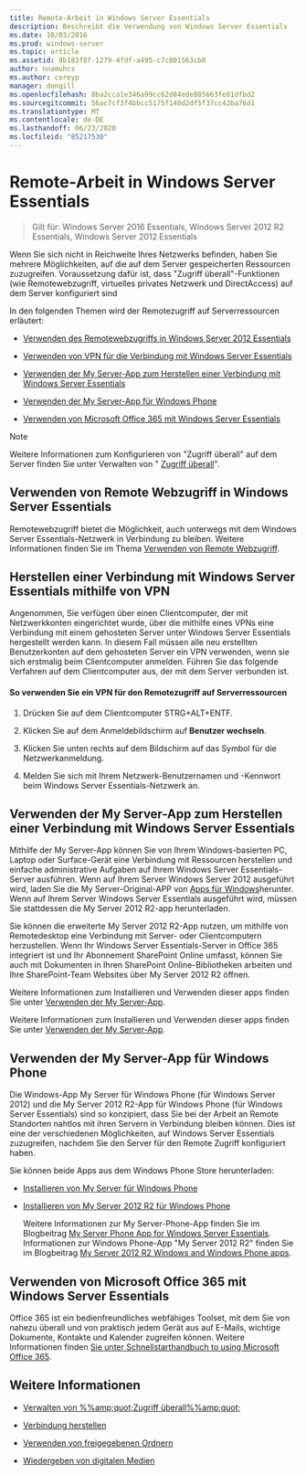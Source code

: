 ```yaml
---
title: Remote-Arbeit in Windows Server Essentials
description: Beschreibt die Verwendung von Windows Server Essentials
ms.date: 10/03/2016
ms.prod: windows-server
ms.topic: article
ms.assetid: 8b183f8f-1279-4fdf-a495-c7c801563cb0
author: nnamuhcs
ms.author: coreyp
manager: dongill
ms.openlocfilehash: 8ba2cca1e346a99cc62d84ede885663fe81dfbd2
ms.sourcegitcommit: 56ac7cf3f4bbcc5175f140d2df5f37cc42ba76d1
ms.translationtype: MT
ms.contentlocale: de-DE
ms.lasthandoff: 06/23/2020
ms.locfileid: "85217530"
---
```

# <a name="work-remotely-in-windows-server-essentials"></a>Remote-Arbeit in Windows Server Essentials

>Gilt für: Windows Server 2016 Essentials, Windows Server 2012 R2 Essentials, Windows Server 2012 Essentials
  
 Wenn Sie sich nicht in Reichweite Ihres Netzwerks befinden, haben Sie mehrere Möglichkeiten, auf die auf dem Server gespeicherten Ressourcen zuzugreifen. Voraussetzung dafür ist, dass "Zugriff überall"-Funktionen (wie Remotewebzugriff, virtuelles privates Netzwerk und DirectAccess) auf dem Server konfiguriert sind  
  
 In den folgenden Themen wird der Remotezugriff auf Serverressourcen erläutert:  
  

-   [Verwenden des Remotewebzugriffs in Windows Server 2012 Essentials](Work-Remotely-in-Windows-Server-Essentials.md#BKMA_RWA)  
     
-   [Verwenden von VPN für die Verbindung mit Windows Server Essentials](Work-Remotely-in-Windows-Server-Essentials.md#BKMK_3)  
  
-   [Verwenden der My Server-App zum Herstellen einer Verbindung mit Windows Server Essentials](Work-Remotely-in-Windows-Server-Essentials.md#BKMK_App)  
  
-   [Verwenden der My Server-App für Windows Phone](Work-Remotely-in-Windows-Server-Essentials.md#BKMK_2)  
  
-   [Verwenden von Microsoft Office 365 mit Windows Server Essentials](Work-Remotely-in-Windows-Server-Essentials.md#BKMK_O365)  
  
> [!NOTE]
>  Weitere Informationen zum Konfigurieren von "Zugriff überall" auf dem Server finden Sie unter Verwalten von " [Zugriff überall](../manage/Manage-Anywhere-Access-in-Windows-Server-Essentials.md)".  
  
##  <a name="use-remote-web-access-in-windows-server-essentials"></a><a name="BKMA_RWA"></a>Verwenden von Remote Webzugriff in Windows Server Essentials  

 Remotewebzugriff bietet die Möglichkeit, auch unterwegs mit dem Windows Server Essentials-Netzwerk in Verbindung zu bleiben. Weitere Informationen finden Sie im Thema [Verwenden von Remote Webzugriff](Use-Remote-Web-Access-in-Windows-Server-Essentials.md).  

  
##  <a name="use-vpn-to-connect-to-windows-server-essentials"></a><a name="BKMK_3"></a>Herstellen einer Verbindung mit Windows Server Essentials mithilfe von VPN  
 Angenommen, Sie verfügen über einen Clientcomputer, der mit Netzwerkkonten eingerichtet wurde, über die mithilfe eines VPNs eine Verbindung mit einem gehosteten Server unter Windows Server Essentials hergestellt werden kann. In diesem Fall müssen alle neu erstellten Benutzerkonten auf dem gehosteten Server ein VPN verwenden, wenn sie sich erstmalig beim Clientcomputer anmelden. Führen Sie das folgende Verfahren auf dem Clientcomputer aus, der mit dem Server verbunden ist.  
  
#### <a name="to-use-vpn-to-remotely-access-server-resources"></a>So verwenden Sie ein VPN für den Remotezugriff auf Serverressourcen  
  
1.  Drücken Sie auf dem Clientcomputer STRG+ALT+ENTF.  
  
2.  Klicken Sie auf dem Anmeldebildschirm auf **Benutzer wechseln**.  
  
3.  Klicken Sie unten rechts auf dem Bildschirm auf das Symbol für die Netzwerkanmeldung.  
  
4.  Melden Sie sich mit Ihrem Netzwerk-Benutzernamen und -Kennwort beim Windows Server Essentials-Netzwerk an.  
  
##  <a name="use-the-my-server-app-to-connect-to-windows-server-essentials"></a><a name="BKMK_App"></a>Verwenden der My Server-App zum Herstellen einer Verbindung mit Windows Server Essentials  
 Mithilfe der My Server-App können Sie von Ihrem Windows-basierten PC, Laptop oder Surface-Gerät eine Verbindung mit Ressourcen herstellen und einfache administrative Aufgaben auf Ihrem Windows Server Essentials-Server ausführen. Wenn auf Ihrem Server Windows Server 2012 ausgeführt wird, laden Sie die My Server-Original-APP von [Apps für Windows](https://windows.microsoft.com/windows-8/apps)herunter. Wenn auf Ihrem Server Windows Server Essentials ausgeführt wird, müssen Sie stattdessen die My Server 2012 R2-app herunterladen.  
  
 Sie können die erweiterte My Server 2012 R2-App nutzen, um mithilfe von Remotedesktop eine Verbindung mit Server- oder Clientcomputern herzustellen. Wenn Ihr Windows Server Essentials-Server in Office 365 integriert ist und Ihr Abonnement SharePoint Online umfasst, können Sie auch mit Dokumenten in Ihren SharePoint Online-Bibliotheken arbeiten und Ihre SharePoint-Team Websites über My Server 2012 R2 öffnen.  
  

 Weitere Informationen zum Installieren und Verwenden dieser apps finden Sie unter [Verwenden der My Server-App](Use-the-My-Server-App-to-Connect-to-Windows-Server-Essentials.md).  

 Weitere Informationen zum Installieren und Verwenden dieser apps finden Sie unter [Verwenden der My Server-App](../use/Use-the-My-Server-App-to-Connect-to-Windows-Server-Essentials.md).  

  
##  <a name="use-the-my-server-app-for-windows-phone"></a><a name="BKMK_2"></a>Verwenden der My Server-App für Windows Phone  
 Die Windows-App My Server für Windows Phone (für Windows Server 2012) und die My Server 2012 R2-App für Windows Phone (für Windows Server Essentials) sind so konzipiert, dass Sie bei der Arbeit an Remote Standorten nahtlos mit ihren Servern in Verbindung bleiben können. Dies ist eine der verschiedenen Möglichkeiten, auf Windows Server Essentials zuzugreifen, nachdem Sie den Server für den Remote Zugriff konfiguriert haben.  
  
 Sie können beide Apps aus dem Windows Phone Store herunterladen:  
  
- [Installieren von My Server für Windows Phone](http://www.windowsphone.com/store/app/my-server/6c2f98d5-6fcf-4e1d-b8b1-cde62ea1a94a)  
  
- [Installieren von My Server 2012 R2 für Windows Phone](http://www.windowsphone.com/store/app/my-server-2012-r2/44f596b5-0477-4096-b96e-ddd6ef64ad6b)  
  
  Weitere Informationen zur My Server-Phone-App finden Sie im Blogbeitrag [My Server Phone App for Windows Server Essentials](https://blogs.technet.com/b/sbs/archive/2012/09/18/my-server-phone-app-for-windows-server-2012-essentials.aspx). Informationen zur Windows Phone-App "My Server 2012 R2" finden Sie im Blogbeitrag [My Server 2012 R2 Windows and Windows Phone apps](https://blogs.technet.com/b/sbs/archive/2013/11/19/my-server-2012-r2-windows-and-windows-phone-apps.aspx).  
  
##  <a name="use-microsoft-office-365-with-windows-server-essentials"></a><a name="BKMK_O365"></a>Verwenden von Microsoft Office 365 mit Windows Server Essentials  

 Office 365 ist ein bedienfreundliches webfähiges Toolset, mit dem Sie von nahezu überall und von praktisch jedem Gerät aus auf E-Mails, wichtige Dokumente, Kontakte und Kalender zugreifen können. Weitere Informationen finden [Sie unter Schnellstarthandbuch to using Microsoft Office 365](Quick-Start-Guide-to-Using-Microsoft-Office-365-with-Windows-Server-Essentials.md).  

  
## <a name="see-also"></a>Weitere Informationen  
  
-   [Verwalten von %%amp;quot;Zugriff überall%%amp;quot;](../manage/Manage-Anywhere-Access-in-Windows-Server-Essentials.md)  

-   [Verbindung herstellen](Get-Connected-in-Windows-Server-Essentials.md)  
  
-   [Verwenden von freigegebenen Ordnern](Use-Shared-Folders-in-Windows-Server-Essentials.md)  
  
-   [Wiedergeben von digitalen Medien](Play-Digital-Media-in-Windows-Server-Essentials.md)

